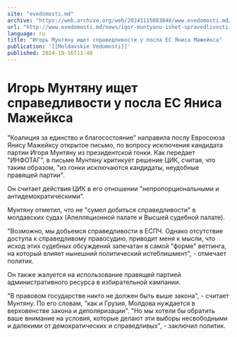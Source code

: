 ```yaml
---
site: "evedomosti.md"
archive: "https://web.archive.org/web/20241115083848/www.evedomosti.md/news/igor-muntyanu-ishet-spravedlivosti-u-posla-es-yanisa-mazhejk"
url: "http://www.evedomosti.md/news/igor-muntyanu-ishet-spravedlivosti-u-posla-es-yanisa-mazhejk"
language: ru
title: "Игорь Мунтяну ищет справедливости у посла ЕС Яниса Мажейкса"
publication: '[[Moldavskie Vedomosti]]'
published: 2024-10-16T11:48
---
```


# Игорь Мунтяну ищет справедливости у посла ЕС Яниса Мажейкса

"Коалиция за единство и благосостояние" направила послу Евросоюза Янису Мажейксу открытое письмо, по вопросу исключения кандидата партии Игоря Мунтяну из президентской гонки. Как передает "ИНФОТАГ", в письме Мунтяну критикует решение ЦИК, считая, что таким образом, "из гонки исключаются кандидаты, неудобные правящей партии".

Он считает действия ЦИК в его отношении "непропорциональными и антидемократическими".

Мунтяну отметил, что не "сумел добиться справедливости" в молдавских судах (Апелляционной палате и Высшей судебной палате).

"Возможно, мы добьемся справедливости в ЕСПЧ. Однако отсутствие доступа к справедливому правосудию, приводит меня к мысли, что исход этих судебных обсуждений запечатан в самой "форме" веттинга, на который влияет нынешний политический истеблишмент", - отмечает политик.

Он также жалуется на использование правящей партией административного ресурса в избирательной кампании.

"В правовом государстве никто не должен быть выше закона", - считает Мунтяну. По его словам, "как и Грузия, Молдова нуждается в верховенстве закона и деполяризации". "Но мы хотели бы обратить ваше внимание на условия, которые делают эти выборы несвободными и далекими от демократических и справедливых", - заключил политик.